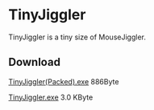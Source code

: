 # TinyJiggler
TinyJiggler is a tiny size of MouseJiggler.

## Download

[TinyJiggler\(Packed\).exe](https://github.com/JuncoJet/TinyJiggler/blob/master/Release/TinyJiggler\(Packed\).exe) 886Byte

[TinyJiggler.exe](https://github.com/JuncoJet/TinyJiggler/blob/master/Release/TinyJiggler.exe)  3.0 KByte